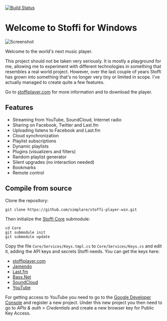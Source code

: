 [![Build Status]( https://ci.appveyor.com/api/projects/status/github/simplare/stoffi-player-win?branch=develop&svg=true)](https://ci.appveyor.com/project/ephracis/stoffi-player-win)

Welcome to Stoffi for Windows
=============================

![Screenshot](https://www.stoffiplayer.com/assets/us/start.png)

Welcome to the world's next music player.

This project should not be taken very seriously. It is mostly a playground for me, allowing me to experiment with different technologies in something that resembles a real world project. However, over the last couple of years Stoffi has grown into something that's no longer very tiny or limited in scope. I've actually managed to create quite a few features.

Go to [stoffiplayer.com](http://stoffiplayer.com) for more information and to download the player.

## Features

* Streaming from YouTube, SoundCloud, Internet radio
* Sharing on Facebook, Twitter and Last.fm
* Uploading listens to Facebook and Last.fm
* Cloud synchronization
* Playlist subscriptions
* Dynamic playlists
* Plugins (visualizers and filters)
* Random playlist generator
* Silent upgrades (no interaction needed)
* Bookmarks
* Remote control

## Compile from source
Clone the repository:

    git clone https://github.com/simplare/stoffi-player-win.git
    
Then initialize the [Stoffi Core](https://github.com/simplare/stoffi-player-core) submodule:

    cd Core
    git submodule init
    git submodule update
    
Copy the file `Core/Services/Keys.tmpl.cs` to `Core/Services/Keys.cs` and edit it, adding the API keys and secrets Stoffi needs. You can get the keys here:

 * [stoffiplayer.com](https://www.stoffiplayer.com/apps/new)
 * [Jamendo](https://devportal.jamendo.com/admin/applications/new)
 * [Last.fm](http://www.last.fm/api/account/create)
 * [Bass.Net](http://www.bass.radio42.com/bass_register.html)
 * [SoundCloud](https://soundcloud.com/you/apps)
 * [YouTube](https://cloud.google.com/console)

For getting access to YouTube you need to go to the [Google Developer Console](https://cloud.google.com/console) and register a new project. Under this new project you then need to go to *APIs & auth* > *Credentials* and create a new browser key for Public Key Access.
